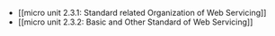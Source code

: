- [[micro unit 2.3.1: Standard related Organization of Web Servicing]]
- [[micro unit 2.3.2: Basic and Other Standard of Web Servicing]]